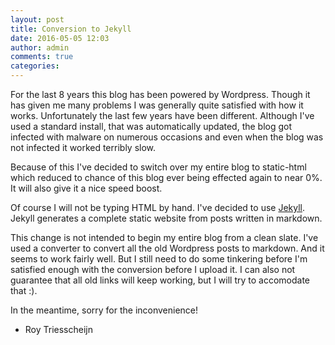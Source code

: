 ```yaml
---
layout: post
title: Conversion to Jekyll
date: 2016-05-05 12:03
author: admin
comments: true
categories:
---
```


For the last 8 years this blog has been powered by Wordpress. Though it has given me many problems I was generally quite satisfied with how it works. Unfortunately the last few years have been different. Although I've used a standard install, that was automatically updated, the blog got infected with malware on numerous occasions and even when the blog was not infected it worked terribly slow. 

Because of this I've decided to switch over my entire blog to static-html which reduced to chance of this blog ever being effected again to near 0%. It will also give it a nice speed boost. 

Of course I will not be typing HTML by hand. I've decided to use [Jekyll](https://jekyllrb.com). Jekyll generates a complete static website from posts written in markdown. 

This change is not intended to begin my entire blog from a clean slate. I've used a converter to convert all the old Wordpress posts to markdown. And it seems to work fairly well. But I still need to do some tinkering before I'm satisfied enough with the conversion before I upload it. I can also not guarantee that all old links will keep working, but I will try to accomodate that :).

In the meantime, sorry for the inconvenience!


- Roy Triesscheijn